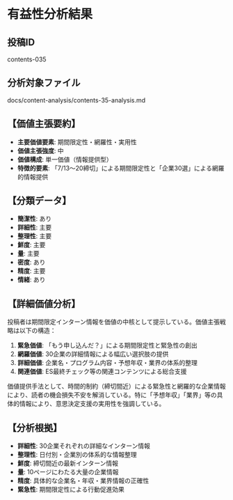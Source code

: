 # 有益性分析結果

## 投稿ID
contents-035

## 分析対象ファイル
docs/content-analysis/contents-35-analysis.md

## 【価値主張要約】
- **主要価値要素**: 期間限定性・網羅性・実用性
- **価値主張強度**: 中
- **価値構成**: 単一価値（情報提供型）
- **特徴的要素**: 「7/13～20締切」による期間限定性と「企業30選」による網羅的情報提供

## 【分類データ】
- **簡潔性**: あり
- **詳細性**: 主要
- **整理性**: 主要
- **鮮度**: 主要
- **量**: 主要
- **密度**: あり
- **精度**: 主要
- **情緒**: あり

## 【詳細価値分析】
投稿者は期間限定インターン情報を価値の中核として提示している。価値主張戦略は以下の構造：

1. **緊急価値**: 「もう申し込んだ？」による期間限定性と緊急性の創出
2. **網羅価値**: 30企業の詳細情報による幅広い選択肢の提供
3. **詳細価値**: 企業名・プログラム内容・予想年収・業界の体系的整理
4. **関連価値**: ES最終チェック等の関連コンテンツによる総合支援

価値提供手法として、時間的制約（締切間近）による緊急性と網羅的な企業情報により、読者の機会損失不安を解消している。特に「予想年収」「業界」等の具体的情報により、意思決定支援の実用性を強調している。

## 【分析根拠】
- **詳細性**: 30企業それぞれの詳細なインターン情報
- **整理性**: 日付別・企業別の体系的な情報整理
- **鮮度**: 締切間近の最新インターン情報
- **量**: 10ページにわたる大量の企業情報
- **精度**: 具体的な企業名・年収・業界情報の正確性
- **緊急性**: 期間限定性による行動促進効果